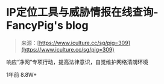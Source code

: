 <!--yml
category: 社会工程
date: 2022-11-10 10:30:30
-->

# IP定位工具与威胁情报在线查询-FancyPig's blog

> 来源：[https://www.iculture.cc/sg/pig=309](https://www.iculture.cc/sg/pig=309)

响应“净网”专项行动，提高法律意识，自觉维护网络清朗环境

<item>1年前</item> <item class="pull-right">8.8W+</item>